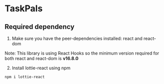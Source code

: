 # TaskPals 

## Required dependency
1. Make sure you have the peer-dependencies installed: react and react-dom

Note: This library is using React Hooks so the minimum version required for both react and react-dom is **v16.8.0**

2. Install lottie-react using npm

```sh
npm i lottie-react
```